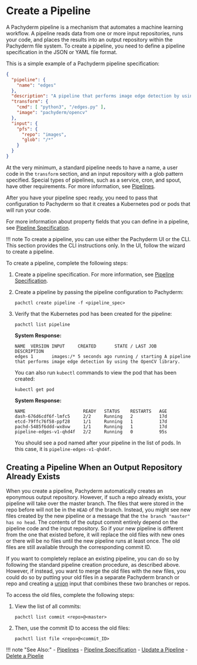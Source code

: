 # Create a Pipeline

A Pachyderm pipeline is a mechanism that automates a machine learning workflow.
A pipeline reads data from one or more input repositories, runs your code, and
places the results into an output repository within the Pachyderm file system.
To create a pipeline, you need to define a pipeline specification in the JSON
or YAML file format.

This is a simple example of a Pachyderm pipeline specification:

```json
{
  "pipeline": {
    "name": "edges"
  },
  "description": "A pipeline that performs image edge detection by using the OpenCV library.",
  "transform": {
    "cmd": [ "python3", "/edges.py" ],
    "image": "pachyderm/opencv"
  },
  "input": {
    "pfs": {
      "repo": "images",
      "glob": "/*"
    }
  }
}
```

At the very minimum, a standard pipeline needs to have a name, a user code
in the `transform` section, and an input
repository with a glob pattern specified. Special types
of pipelines, such as a service, cron, and spout,
have other requirements.
For more information, see [Pipelines](../../concepts/pipeline-concepts/pipeline/).

After you have your pipeline spec ready, you need to pass that configuration
to Pachyderm so that it creates a Kubernetes pod or pods that will run your code.

For more information about property fields that you can define in a pipeline,
see [Pipeline Specification](../../reference/pipeline_spec/).

!!! note
    To create a pipeline, you can use either the Pachyderm UI or the CLI.
    This section provides the CLI instructions only. In the UI, follow the
    wizard to create a pipeline.

To create a pipeline, complete the following steps:

1. Create a pipeline specification. For more information, see
[Pipeline Specification](../../reference/pipeline_spec/).

1. Create a pipeline by passing the pipeline configuration to Pachyderm:

   ```shell
   pachctl create pipeline -f <pipeline_spec>
   ```

1. Verify that the Kubernetes pod has been created for the pipeline:

   ```shell
   pachctl list pipeline
   ```

   **System Response:**

   ```shell
   NAME  VERSION INPUT     CREATED       STATE / LAST JOB   DESCRIPTION
   edges 1       images:/* 5 seconds ago running / starting A pipeline that performs image edge detection by using the OpenCV library.
   ```

   You can also run `kubectl` commands to view the pod that has been created:

   ```shell
   kubectl get pod
   ```

   **System Response:**

   ```shell
   NAME                      READY   STATUS    RESTARTS   AGE
   dash-676d6cdf6f-lmfc5     2/2     Running   2          17d
   etcd-79ffc76f58-ppf28     1/1     Running   1          17d
   pachd-5485f6ddd-wx8vw     1/1     Running   1          17d
   pipeline-edges-v1-qhd4f   2/2     Running   0          95s
   ```

   You should see a pod named after your pipeline in the list of pods.
   In this case, it is `pipeline-edges-v1-qhd4f`.

## Creating a Pipeline When an Output Repository Already Exists

When you create a pipeline, Pachyderm automatically creates an eponymous output
repository. However, if such a repo already exists, your pipeline will take
over the master branch. The files that were stored in the repo before
will not be in the `HEAD` of the branch. Instead, you might see new files
created by the new pipeline or a message
that the `the branch "master" has no head`. The
contents of the output commit entirely depend on the pipeline code and the
input repository. So if your new pipeline is different from the one that
existed before, it will replace the old files with new ones or there will be
no files until the new pipeline runs at least once. The old files are still
available through the corresponding commit ID.

If you want to completely replace an existing pipeline, you can do so by
following the standard pipeline creation procedure, as described above. However,
if instead, you want to merge the old files with the new files, you could
do so by putting your old files in a separate Pachyderm branch or repo and
creating a [union](../../concepts/pipeline-concepts/datum/cross-union/#union-input)
input that combines these two branches or repos.

To access the old files, complete the following steps:

1. View the list of all commits:

   ```shell
   pachctl list commit <repo>@<master>
   ```

1. Then, use the commit ID to access the old files:

   ```shell
   pachctl list file <repo>@<commit_ID>
   ```

!!! note "See Also:"
    - [Pipelines](../../concepts/pipeline-concepts/pipeline/)
    - [Pipeline Specification](../../reference/pipeline_spec/)
    - [Update a Pipeline](../updating_pipelines/)
    - [Delete a Pipelie](../delete-pipeline/)
